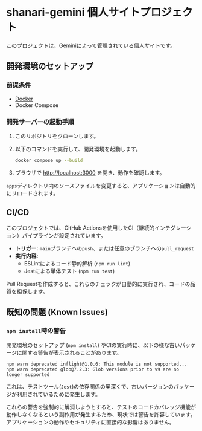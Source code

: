 # shanari-gemini 個人サイトプロジェクト

このプロジェクトは、Geminiによって管理されている個人サイトです。

## 開発環境のセットアップ

### 前提条件

- [Docker](https://docs.docker.com/get-docker/)
- Docker Compose

### 開発サーバーの起動手順

1.  このリポジトリをクローンします。
2.  以下のコマンドを実行して、開発環境を起動します。

    ```bash
    docker compose up --build
    ```

3.  ブラウザで [http://localhost:3000](http://localhost:3000) を開き、動作を確認します。

`apps`ディレクトリ内のソースファイルを変更すると、アプリケーションは自動的にリロードされます。

## CI/CD

このプロジェクトでは、GitHub Actionsを使用したCI（継続的インテグレーション）パイプラインが設定されています。

- **トリガー:** `main`ブランチへの`push`、または任意のブランチへの`pull_request`
- **実行内容:**
    - ESLintによるコード静的解析 (`npm run lint`)
    - Jestによる単体テスト (`npm run test`)

Pull Requestを作成すると、これらのチェックが自動的に実行され、コードの品質を担保します。

## 既知の問題 (Known Issues)

### `npm install`時の警告

開発環境のセットアップ (`npm install`) やCIの実行時に、以下の様な古いパッケージに関する警告が表示されることがあります。

```
npm warn deprecated inflight@1.0.6: This module is not supported...
npm warn deprecated glob@7.2.3: Glob versions prior to v9 are no longer supported
```

これは、テストツール(`Jest`)の依存関係の奥深くで、古いバージョンのパッケージが利用されているために発生します。

これらの警告を強制的に解消しようとすると、テストのコードカバレッジ機能が動作しなくなるという副作用が発生するため、現状では警告を許容しています。アプリケーションの動作やセキュリティに直接的な影響はありません。